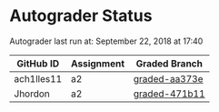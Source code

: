 # Autograder Status
Autograder last run at: September 22, 2018 at 17:40

| GitHub ID | Assignment | Graded Branch |
|-----------|------------|---------------|
| ach1lles11 | a2 | [graded-aa373e](https://github.com/Fall2018COMP401-001/a2-ach1lles11/tree/graded-aa373e) | 
| Jhordon | a2 | [graded-471b11](https://github.com/Fall2018COMP401-001/a2-Jhordon/tree/graded-471b11) | 
